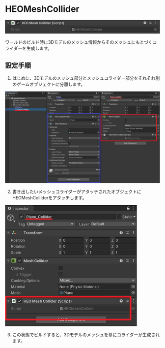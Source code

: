 # HEOMeshCollider
![MeshCollider](img/HEOMeshCollider.jpg)

ワールドのビルド時に3Dモデルのメッシュ情報からそのメッシュにもとづくコライダーを生成します。

## 設定手順

1. はじめに、3Dモデルのメッシュ部分とメッシュコライダー部分をそれそれ別のゲームオブジェクトに分離します。

![meshcollider_separate](img/meshcollider_separate.jpg)
   
2. 書き出したいメッシュコライダーがアタッチされたオブジェクトにHEOMeshColliderをアタッチします。

![attach_heomeshcollider](img/attach_heomeshcollider.jpg)

3. この状態でビルドすると、3Dモデルのメッシュを基にコライダーが生成されます。